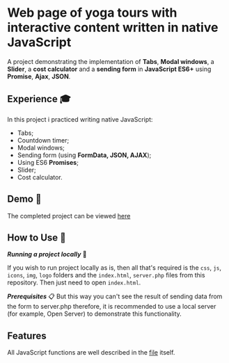 # Web page of yoga tours with interactive content written in native JavaScript

A project demonstrating the implementation of **Tabs**, **Modal windows**, a **Slider**, a **cost calculator** and a **sending form** in **JavaScript ES6+** using **Promise**, **Ajax**, **JSON**.

## Experience 🎓

In  this  project i practiced writing native JavaScript:
  
- Tabs;
- Countdown timer;
- Modal windows;
- Sending form (using **FormData, JSON, AJAX**);
- Using ES6 **Promises**;
- Slider;
- Cost calculator.

## Demo 🎥

The completed project can be viewed [here](https://gnobious.github.io/yoga-project/ "demo url")

## How to Use 🔧

***Running a project locally*** 🚀

If you wish to run project locally as is, then all that's required is the `css`, `js`, `icons`, `img`, `logo` folders and the `index.html`, `server.php` files from this repository. Then just need to open `index.html`.

***Prerequisites*** 📋
But this way you can't see the result of sending data from the form to server.php therefore, it is recommended to use a local server (for example, Open Server) to demonstrate this functionality.

## Features

All JavaScript functions are well described in the [file](js/script.js) itself.
